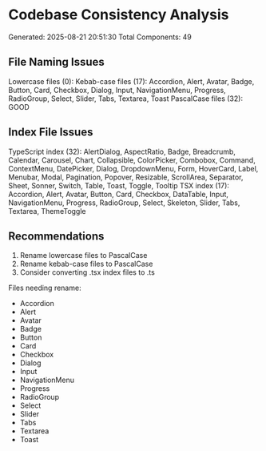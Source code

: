﻿# Codebase Consistency Analysis

Generated: 2025-08-21 20:51:30
Total Components: 49

## File Naming Issues

Lowercase files (0):
Kebab-case files (17): Accordion, Alert, Avatar, Badge, Button, Card, Checkbox, Dialog, Input, NavigationMenu, Progress, RadioGroup, Select, Slider, Tabs, Textarea, Toast
PascalCase files (32): GOOD

## Index File Issues

TypeScript index (32): AlertDialog, AspectRatio, Badge, Breadcrumb, Calendar, Carousel, Chart, Collapsible, ColorPicker, Combobox, Command, ContextMenu, DatePicker, Dialog, DropdownMenu, Form, HoverCard, Label, Menubar, Modal, Pagination, Popover, Resizable, ScrollArea, Separator, Sheet, Sonner, Switch, Table, Toast, Toggle, Tooltip
TSX index (17): Accordion, Alert, Avatar, Button, Card, Checkbox, DataTable, Input, NavigationMenu, Progress, RadioGroup, Select, Skeleton, Slider, Tabs, Textarea, ThemeToggle

## Recommendations

1. Rename lowercase files to PascalCase
2. Rename kebab-case files to PascalCase
3. Consider converting .tsx index files to .ts

Files needing rename:

- Accordion
- Alert
- Avatar
- Badge
- Button
- Card
- Checkbox
- Dialog
- Input
- NavigationMenu
- Progress
- RadioGroup
- Select
- Slider
- Tabs
- Textarea
- Toast
